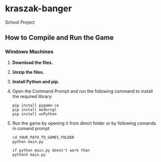 # kraszak-banger  
School Project  

## How to Compile and Run the Game  

### Windows Machines  
1. **Download the files.**  
2. **Unzip the files.**  
3. **Install Python and pip.**  

4. Open the Command Prompt and run the following command to install the required library:  
   ```Comand prompt
   pip install pygame-ce
   pip install moderngl
   pip install wxPython

5. Run the game by opening it from direct folder
or by following comands in comand prompt
    ```Comand prompt
    cd YOUR_PATH_TO_GAMES_FOLDER
    python main.py

    if python main.py doesn't work than
    python3 main.py